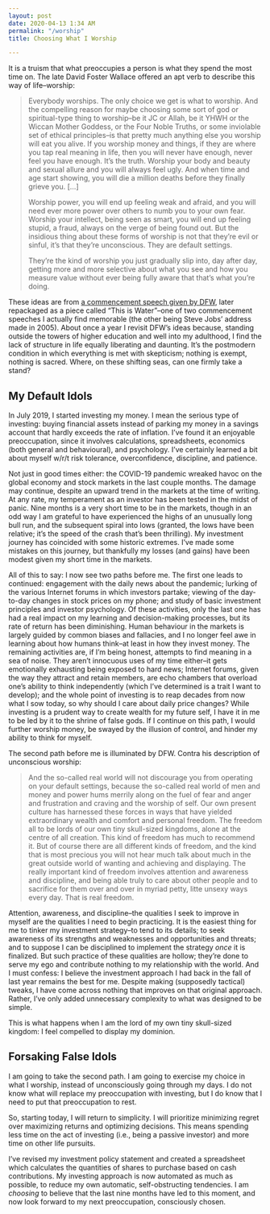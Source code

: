```yaml
---
layout: post
date: 2020-04-13 1:34 AM
permalink: "/worship"
title: Choosing What I Worship

---
```

It is a truism that what preoccupies a person is what they spend the most time on. The late David Foster Wallace offered an apt verb to describe this way of life–worship:

> Everybody worships. The only choice we get is what to worship. And the compelling reason for maybe choosing some sort of god or spiritual-type thing to worship–be it JC or Allah, be it YHWH or the Wiccan Mother Goddess, or the Four Noble Truths, or some inviolable set of ethical principles–is that pretty much anything else you worship will eat you alive. If you worship money and things, if they are where you tap real meaning in life, then you will never have enough, never feel you have enough. It’s the truth. Worship your body and beauty and sexual allure and you will always feel ugly. And when time and age start showing, you will die a million deaths before they finally grieve you. \[…\]
>
> Worship power, you will end up feeling weak and afraid, and you will need ever more power over others to numb you to your own fear. Worship your intellect, being seen as smart, you will end up feeling stupid, a fraud, always on the verge of being found out. But the insidious thing about these forms of worship is not that they’re evil or sinful, it’s that they’re unconscious. They are default settings.
>
> They’re the kind of worship you just gradually slip into, day after day, getting more and more selective about what you see and how you measure value without ever being fully aware that that’s what you’re doing.

These ideas are from [a commencement speech given by DFW,](https://www.youtube.com/watch?v=8CrOL-ydFMI) later repackaged as a piece called “This is Water”–one of two commencement speeches I actually find memorable (the other being Steve Jobs’ address made in 2005). About once a year I revisit DFW’s ideas because, standing outside the towers of higher education and well into my adulthood, I find the lack of structure in life equally liberating and daunting. It’s the postmodern condition in which everything is met with skepticism; nothing is exempt, nothing is sacred. Where, on these shifting seas, can one firmly take a stand?

## My Default Idols

In July 2019, I started investing my money. I mean the serious type of investing: buying financial assets instead of parking my money in a savings account that hardly exceeds the rate of inflation. I’ve found it an enjoyable preoccupation, since it involves calculations, spreadsheets, economics (both general and behavioural), and psychology. I’ve certainly learned a bit about myself w/r/t risk tolerance, overconfidence, discipline, and patience.

Not just in good times either: the COVID-19 pandemic wreaked havoc on the global economy and stock markets in the last couple months. The damage may continue, despite an upward trend in the markets at the time of writing. At any rate, my temperament as an investor has been tested in the midst of panic. Nine months is a very short time to be in the markets, though in an odd way I am grateful to have experienced the highs of an unusually long bull run, and the subsequent spiral into lows (granted, the lows have been relative; it’s the speed of the crash that’s been thrilling). My investment journey has coincided with some historic extremes. I’ve made some mistakes on this journey, but thankfully my losses (and gains) have been modest given my short time in the markets.

All of this to say: I now see two paths before me.‌ The first one leads to continued: engagement with the daily news about the pandemic; lurking of the various Internet forums in which investors partake; viewing of the day-to-day changes in stock prices on my phone; and study of basic investment principles and investor psychology. Of these activities, only the last one has had a real impact on my learning and decision-making processes, but its rate of return has been diminishing. Human behaviour in the markets is largely guided by common biases and fallacies, and I no longer feel awe in learning about how humans think–at least in how they invest money. The remaining activities are, if I’m being honest, attempts to find meaning in a sea of noise. They aren’t innocuous uses of my time either–it gets emotionally exhausting being exposed to hard news; Internet forums, given the way they attract and retain members, are echo chambers that overload one’s ability to think independently (which I’ve determined is a trait I want to develop); and the whole point of investing is to reap decades from now what I sow today, so why should I care about daily price changes? While investing is a prudent way to create wealth for my future self, I have it in me to be led by it to the shrine of false gods. If I continue on this path, I would further worship money, be swayed by the illusion of control, and hinder my ability to think for myself.

The second path before me is illuminated by DFW. Contra his description of unconscious worship:

> And the so-called real world will not discourage you from operating on your default settings, because the so-called real world of men and money and power hums merrily along on the fuel of fear and anger and frustration and craving and the worship of self. Our own present culture has harnessed these forces in ways that have yielded extraordinary wealth and comfort and personal freedom. The freedom all to be lords of our own tiny skull-sized kingdoms, alone at the centre of all creation. This kind of freedom has much to recommend it. But of course there are all different kinds of freedom, and the kind that is most precious you will not hear much talk about much in the great outside world of wanting and achieving and displaying. The really important kind of freedom involves attention and awareness and discipline, and being able truly to care about other people and to sacrifice for them over and over in myriad petty, litte unsexy ways every day. That is real freedom.

Attention, awareness, and discipline–the qualities I seek to improve in myself are the qualities I need to begin practicing. It is the easiest thing for me to tinker my investment strategy–to tend to its details; to seek awareness of its strengths and weaknesses and opportunities and threats; and to suppose I can be disciplined to implement the strategy _once_ it is finalized. But such practice of these qualities are hollow; they’re done to serve my ego and contribute nothing to my relationship with the world. And I must confess: I believe the investment approach I had back in the fall of last year remains the best for me. Despite making (supposedly tactical) tweaks, I have come across nothing that improves on that original approach. Rather, I’ve only added unnecessary complexity to what was designed to be simple.

This is what happens when I am the lord of my own tiny skull-sized kingdom:‌ I feel compelled to display my dominion.

## Forsaking False Idols

I am going to take the second path. I am going to exercise my choice in what I worship, instead of unconsciously going through my days. I do not know what will replace my preoccupation with investing, but I do know that I need to put that preoccupation to rest.

So, starting today, I will return to simplicity. I will prioritize minimizing regret over maximizing returns and optimizing decisions. This means spending less time on the act of investing (i.e., being a passive investor) and more time on other life pursuits.

I’ve revised my investment policy statement and created a spreadsheet which calculates the quantities of shares to purchase based on cash contributions. My investing approach is now automated as much as possible, to reduce my own automatic, self-obstructing tendencies. I am _choosing_ to believe that the last nine months have led to this moment, and now look forward to my next preoccupation, consciously chosen.